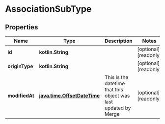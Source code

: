 
# AssociationSubType

## Properties
Name | Type | Description | Notes
------------ | ------------- | ------------- | -------------
**id** | **kotlin.String** |  |  [optional] [readonly]
**originType** | **kotlin.String** |  |  [optional] [readonly]
**modifiedAt** | [**java.time.OffsetDateTime**](java.time.OffsetDateTime.md) | This is the datetime that this object was last updated by Merge |  [optional] [readonly]



